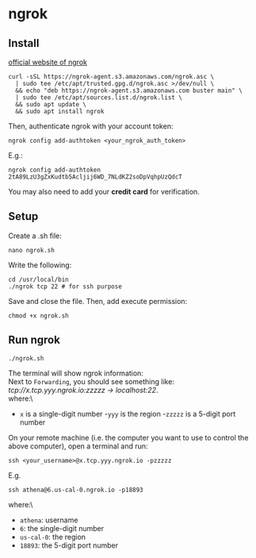 # ngrok

## Install
[official website of ngrok](https://dashboard.ngrok.com/get-started/setup/linux)

```
curl -sSL https://ngrok-agent.s3.amazonaws.com/ngrok.asc \
  | sudo tee /etc/apt/trusted.gpg.d/ngrok.asc >/dev/null \
  && echo "deb https://ngrok-agent.s3.amazonaws.com buster main" \
  | sudo tee /etc/apt/sources.list.d/ngrok.list \
  && sudo apt update \
  && sudo apt install ngrok
```

Then, authenticate ngrok with your account token:
```
ngrok config add-authtoken <your_ngrok_auth_token>
```
E.g.: 
```
ngrok config add-authtoken 2tA89LzU3gZxKudtb5Acljij6WD_7NLdKZ2soDpVqhpUzQdcT
```
You may also need to add your **credit card** for verification. 

## Setup
Create a .sh file:
```
nano ngrok.sh
```

Write the following:
```
cd /usr/local/bin
./ngrok tcp 22 # for ssh purpose
```
Save and close the file. Then, add execute permission:

```
chmod +x ngrok.sh
```

## Run ngrok
```
./ngrok.sh
```
The terminal will show ngrok information:\
Next to `Forwarding`, you should see something like: *tcp://x.tcp.yyy.ngrok.io:zzzzz -> localhost:22*.\
where:\
- `x` is a single-digit number
-`yyy` is the region
-`zzzzz` is a 5-digit port number

On your remote machine (i.e. the computer you want to use to control the above computer), open a terminal and run:
```
ssh <your_username>@x.tcp.yyy.ngrok.io -pzzzzz
```
E.g.
```
ssh athena@6.us-cal-0.ngrok.io -p18893
```
where:\
- `athena`: username
- `6`: the single-digit number
- `us-cal-0`: the region
- `18893`: the 5-digit port number
